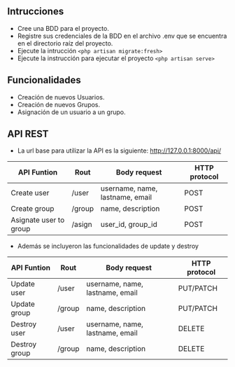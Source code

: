 ## Intrucciones
-   Cree una BDD para el proyecto.
-   Registre sus credenciales de la BDD en el archivo .env que se encuentra en el directorio raíz del proyecto.
-   Ejecute la intrucción `<php artisan migrate:fresh>`
-   Ejecute la instrucción para ejecutar el proyecto `<php artisan serve>`

## Funcionalidades
-   Creación de nuevos Usuarios.
-   Creación de nuevos Grupos.
-   Asignación de un usuario a un grupo.

## API REST
-   La url base para utilizar la API es la siguiente: http://127.0.0.1:8000/api/

API Funtion | Rout | Body request | HTTP protocol
------------ | ------------ | ------------- | ------------- 
Create user | /user | username, name, lastname, email | POST
Create group | /group | name, description | POST
Asignate user to group | /asign | user_id, group_id | POST

- Además se incluyeron las funcionalidades de update y destroy

API Funtion | Rout | Body request | HTTP protocol
------------ | ------------ | ------------- | ------------- 
Update user | /user | username, name, lastname, email | PUT/PATCH
Update group | /group | name, description | PUT/PATCH
Destroy user | /user | username, name, lastname, email | DELETE
Destroy group | /group | name, description | DELETE


